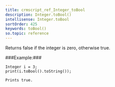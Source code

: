 ```yaml
---
title: crmscript_ref_Integer_toBool
description: Integer.toBool()
intellisense: Integer.toBool
sortOrder: 425
keywords: toBool()
so.topic: reference
---
```


Returns false if the integer is zero, otherwise true.




###Example:###
    
    Integer i = 3;
    print(i.toBool().toString());
    
    Prints true.


